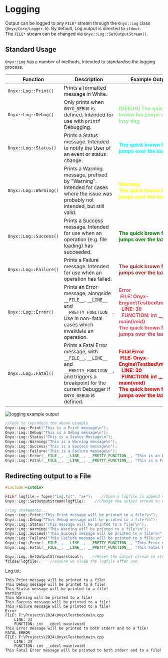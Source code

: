 # Logging
Output can be logged to any `FILE*` stream through the `Onyx::Log` class (`Onyx/Core/Logger.h`).
By default, Log output is directed to `stdout`.  
The `FILE*` stream can be changed via `Onyx::Log::SetOutputStream()`. 

## Standard Usage
`Onyx::Log` has a number of methods, intended to standardise the logging process. 

| Function               | Description                                                                                                                                                         | Example Output                                                                                                                                                                                                                         |
| ---------------------- | ------------------------------------------------------------------------------------------------------------------------------------------------------------------- | -------------------------------------------------------------------------------------------------------------------------------------------------------------------------------------------------------------------------------------- |
| `Onyx::Log::Print()`   | Prints a formatted message in White.                                                                                                                                | <span style="color:white">**The quick brown fox jumps over the lazy dog** </span><br>                                                                                                                                                  |
| `Onyx::Log::Debug()`   | Only prints when `ONYX_DEBUG` is defined. Intended for use with `printf` Debugging.                                                                                 | <span style="color:lightgreen">**[DEBUG] The quick brown fox jumps over the lazy dog** </span>                                                                                                                                         |
| `Onyx::Log::Status()`  | Prints a Status message. Intended to notify the User of an event or status change.                                                                                  | <span style="color:cyan">**The quick brown fox jumps over the lazy dog** </span>                                                                                                                                                       |
| `Onyx::Log::Warning()` | Prints a Warning message, prefixed by "Warning". Intended for cases where the issue was probably not intended, but still valid.                                     | <span style="color:yellow">**Warning<br/>The quick brown fox jumps over the lazy dog** </span>                                                                                                                                         |
| `Onyx::Log::Success()` | Prints a Success message. Intended for use when an operation (e.g. file loading) has succeeded.                                                                     | <span style="color:green">**The quick brown fox jumps over the lazy dog** </span>                                                                                                                                                      |
| `Onyx::Log::Failure()` | Prints a Failure message. Intended for use when an operation has failed.                                                                                            | <span style="color:brown">**The quick brown fox jumps over the lazy dog** </span>                                                                                                                                                      |
| `Onyx::Log::Error()`   | Prints an Error message, alongside `__FILE__`, `__LINE__` and `__PRETTY_FUNCTION__`. Use in non-fatal cases which invalidate an operation.                          | <span style="color:#e74856">**Error**<br/>&nbsp;**FILE: Onyx-Engine\Testbed\main.cpp**<br/>**&nbsp;&nbsp;LINE: 30**<br/>**&nbsp;&nbsp;FUNCTION: int __cdecl main(void)**<br/>**The quick brown fox jumps over the lazy dog** </span>   |
| `Onyx::Log::Fatal()`   | Prints a Fatal Error message, with `__FILE__`, `__LINE__` and `__PRETTY_FUNCTION__`, and triggers a breakpoint for the current Debugger if `ONYX_DEBUG` is defined. | <span style="color:red">**Fatal Error**<br/>&nbsp;**FILE: Onyx-Engine\Testbed\main.cpp**<br/>&nbsp;&nbsp;**LINE: 30**<br/>&nbsp;&nbsp;**FUNCTION: int __cdecl main(void)**<br/>**The quick brown fox jumps over the lazy dog** </span> |

![logging example output](/Resources/img_logging_output_windows.png)
 
```cpp
//Code to reproduce the above example
Onyx::Log::Print("This is a Print message\n");
Onyx::Log::Debug("This is a Debug message\n");
Onyx::Log::Status("This is a Status Message\n");
Onyx::Log::Warning("This is a Warning message\n");
Onyx::Log::Success("This is a Success message\n");
Onyx::Log::Failure("This is a Failure message\n");
Onyx::Log::Error(__FILE__, __LINE__, __PRETTY_FUNCTION__, "This is an Error message\n");
Onyx::Log::Fatal(__FILE__, __LINE__, __PRETTY_FUNCTION__, "This is a Fatal Error message (Triggers a breakpoint!\n");
```

## Redirecting output to a File
```cpp
#include <cstdio> 

FILE* logfile = fopen("Log.txt", "a+");    //Open a logfile in append mode. 
Onyx::Log::SetOutputStream(logfile);    //Change the output stream to our logfile. 

//Log statements...
Onyx::Log::Print("This Print message will be printed to a file!\n");
Onyx::Log::Debug("This Debug message will be printed to a file!\n");
Onyx::Log::Status("This message will be printed to a file!\n");
Onyx::Log::Warning("This Warning will be printed to a file!\n");
Onyx::Log::Success("This Success message will be printed to a file!\n");
Onyx::Log::Failure("This Failure message will be printed to a file!\n");
Onyx::Log::Error(__FILE__, __LINE__, __PRETTY_FUNCTION__, "This Error message will be printed to both stderr and to a file!\n");
Onyx::Log::Fatal(__FILE__, __LINE__, __PRETTY_FUNCTION__, "This Fatal Error message will be printed to both stderr and to a file!\n");

Onyx::Log::SetOutputStream(stdout);    //Reset the output stream to stdout
fclose(logfile);    //ensure we close the logfile after use. 
```

Log.txt: 
```
This Print message will be printed to a file!
This Debug message will be printed to a file!
This Status message will be printed to a file!
Warning
This Warning will be printed to a file!
This Success message will be printed to a file!
This Failure message will be printed to a file!
Error
FILE: F:\Projects\2024\Onyx\Testbed\main.cpp
	LINE: 33
	FUNCTION: int __cdecl main(void)
This Error message will be printed to both stderr and to a file!
FATAL ERROR
FILE: F:\Projects\2024\Onyx\Testbed\main.cpp
	LINE: 34
	FUNCTION: int __cdecl main(void)
This Fatal Error message will be printed to both stderr and to a file!
```
